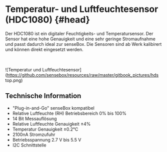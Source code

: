 # Temperatur- und Luftfeuchtesensor (HDC1080) {#head}
<div class="description">Der HDC1080 ist ein digitaler Feuchtigkeits- und Temperatursensor. Der Sensor hat eine hohe Genauigkeit und eine sehr geringe Stromaufnahme und passt dadurch ideal zur senseBox. Die Sensoren sind ab Werk kalibirert und können direkt eingesetzt werden. </div>

<div class="line">
    <br>
    <br>
</div>

![Temperatur und Luftfeuchtesensor](https://github.com/sensebox/resources/raw/master/gitbook_pictures/hds top.png)

## Technische Information

* "Plug-in-and-Go" senseBox kompatibel
* Relative Luftfeuchte (RH) Betriebsbereich 0% bis 100%
* 14 Bit Messauflösung
* Relative Luftfeuchte Genauigkeit ±4%
* Temperatur Genauigkeit ±0.2°C
* 2100nA Stromzufuhr
* Betriebsspannung 2.7 V bis 5.5 V
* I2C Schnittstelle
